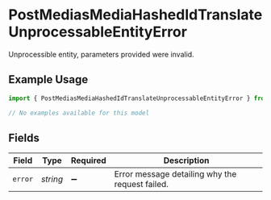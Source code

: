 # PostMediasMediaHashedIdTranslateUnprocessableEntityError

Unprocessible entity, parameters provided were invalid.

## Example Usage

```typescript
import { PostMediasMediaHashedIdTranslateUnprocessableEntityError } from "wistia/models/errors";

// No examples available for this model
```

## Fields

| Field                                           | Type                                            | Required                                        | Description                                     |
| ----------------------------------------------- | ----------------------------------------------- | ----------------------------------------------- | ----------------------------------------------- |
| `error`                                         | *string*                                        | :heavy_minus_sign:                              | Error message detailing why the request failed. |